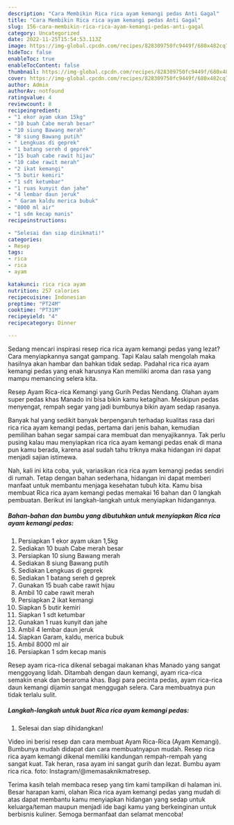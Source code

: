 ```yaml
---
description: "Cara Membikin Rica rica ayam kemangi pedas Anti Gagal"
title: "Cara Membikin Rica rica ayam kemangi pedas Anti Gagal"
slug: 156-cara-membikin-rica-rica-ayam-kemangi-pedas-anti-gagal
category: Uncategorized
date: 2022-11-25T15:54:53.113Z
image: https://img-global.cpcdn.com/recipes/828309750fc9449f/680x482cq70/rica-rica-ayam-kemangi-pedas-foto-resep-utama.jpg
hideToc: false
enableToc: true
enableTocContent: false
thumbnail: https://img-global.cpcdn.com/recipes/828309750fc9449f/680x482cq70/rica-rica-ayam-kemangi-pedas-foto-resep-utama.jpg
cover: https://img-global.cpcdn.com/recipes/828309750fc9449f/680x482cq70/rica-rica-ayam-kemangi-pedas-foto-resep-utama.jpg
author: Admin
authorAv: notfound
ratingvalue: 4
reviewcount: 8
recipeingredient:
- "1 ekor ayam ukan 15kg"
- "10 buah Cabe merah besar"
- "10 siung Bawang merah"
- "8 siung Bawang putih"
- " Lengkuas di geprek"
- "1 batang sereh d geprek"
- "15 buah cabe rawit hijau"
- "10 cabe rawit merah"
- "2 ikat kemangi"
- "5 butir kemiri"
- "1 sdt ketumbar"
- "1 ruas kunyit dan jahe"
- "4 lembar daun jeruk"
- " Garam kaldu merica bubuk"
- "8000 ml air"
- "1 sdm kecap manis"
recipeinstructions:

- "Selesai dan siap dinikmati!"
categories:
- Resep
tags:
- rica
- rica
- ayam

katakunci: rica rica ayam 
nutrition: 257 calories
recipecuisine: Indonesian
preptime: "PT24M"
cooktime: "PT31M"
recipeyield: "4"
recipecategory: Dinner

---
```



Sedang mencari inspirasi resep rica rica ayam kemangi pedas yang lezat? Cara menyiapkannya sangat gampang. Tapi Kalau salah mengolah maka hasilnya akan hambar dan bahkan tidak sedap. Padahal rica rica ayam kemangi pedas yang enak harusnya Kan memiliki aroma dan rasa yang mampu memancing selera kita.


Resep Ayam Rica-rica Kemangi yang Gurih Pedas Nendang. Olahan ayam super pedas khas Manado ini bisa bikin kamu ketagihan. Meskipun pedas menyengat, rempah segar yang jadi bumbunya bikin ayam sedap rasanya.

Banyak hal yang sedikit banyak berpengaruh terhadap kualitas rasa dari rica rica ayam kemangi pedas, pertama dari jenis bahan, kemudian pemilihan bahan segar sampai cara membuat dan menyajikannya. Tak perlu pusing kalau mau menyiapkan rica rica ayam kemangi pedas enak di mana pun kamu berada, karena asal sudah tahu triknya maka hidangan ini dapat menjadi sajian istimewa.


Nah, kali ini kita coba, yuk, variasikan rica rica ayam kemangi pedas sendiri di rumah. Tetap dengan bahan sederhana, hidangan ini dapat memberi manfaat untuk membantu menjaga kesehatan tubuh kita. Kamu bisa membuat Rica rica ayam kemangi pedas memakai 16 bahan dan 0 langkah pembuatan. Berikut ini langkah-langkah untuk menyiapkan hidangannya.

<!--inarticleads1-->

##### Bahan-bahan dan bumbu yang dibutuhkan untuk menyiapkan Rica rica ayam kemangi pedas:

1. Persiapkan 1 ekor ayam ukan 1,5kg
1. Sediakan 10 buah Cabe merah besar
1. Persiapkan 10 siung Bawang merah
1. Sediakan 8 siung Bawang putih
1. Sediakan  Lengkuas di geprek
1. Sediakan 1 batang sereh d geprek
1. Gunakan 15 buah cabe rawit hijau
1. Ambil 10 cabe rawit merah
1. Persiapkan 2 ikat kemangi
1. Siapkan 5 butir kemiri
1. Siapkan 1 sdt ketumbar
1. Gunakan 1 ruas kunyit dan jahe
1. Ambil 4 lembar daun jeruk
1. Siapkan  Garam, kaldu, merica bubuk
1. Ambil 8000 ml air
1. Persiapkan 1 sdm kecap manis


Resep ayam rica-rica dikenal sebagai makanan khas Manado yang sangat menggoyang lidah. Ditambah dengan daun kemangi, ayam rica-rica semakin enak dan beraroma khas. Bagi para pecinta pedas, ayam rica-rica daun kemangi dijamin sangat menggugah selera. Cara membuatnya pun tidak terlalu sulit. 

<!--inarticleads2-->

##### Langkah-langkah untuk buat Rica rica ayam kemangi pedas:


1. Selesai dan siap dihidangkan!

Video ini berisi resep dan cara membuat Ayam Rica-Rica (Ayam Kemangi). Bumbunya mudah didapat dan cara membuatnyapun mudah. Resep rica rica ayam kemangi dikenal memiliki kandungan rempah-rempah yang sangat kuat. Tak heran, rasa ayam ini sangat gurih dan lezat. Bumbu ayam rica rica. foto: Instagram/@memasaknikmatresep. 

Terima kasih telah membaca resep yang tim kami tampilkan di halaman ini. Besar harapan kami, olahan Rica rica ayam kemangi pedas yang mudah di atas dapat membantu kamu menyiapkan hidangan yang sedap untuk keluarga/teman maupun menjadi ide bagi kamu yang berkeinginan untuk berbisnis kuliner. Semoga bermanfaat dan selamat mencoba!
